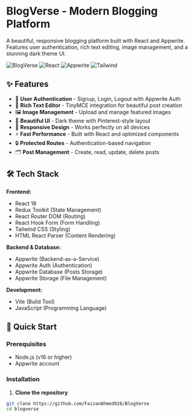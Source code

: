 # BlogVerse - Modern Blogging Platform

A beautiful, responsive blogging platform built with React and Appwrite. Features user authentication, rich text editing, image management, and a stunning dark theme UI.

![BlogVerse](https://img.shields.io/badge/BlogVerse-Modern%20Blogging-blue)
![React](https://img.shields.io/badge/React-18.2.0-blue)
![Appwrite](https://img.shields.io/badge/Appwrite-Backend-orange)
![Tailwind](https://img.shields.io/badge/Tailwind-CSS-purple)

## ✨ Features

- 🔐 **User Authentication** - Signup, Login, Logout with Appwrite Auth
- 📝 **Rich Text Editor** - TinyMCE integration for beautiful post creation
- 🖼️ **Image Management** - Upload and manage featured images
- 🎨 **Beautiful UI** - Dark theme with Pinterest-style layout
- 📱 **Responsive Design** - Works perfectly on all devices
- ⚡ **Fast Performance** - Built with React and optimized components
- 🔒 **Protected Routes** - Authentication-based navigation
- 🗂️ **Post Management** - Create, read, update, delete posts

## 🛠️ Tech Stack

**Frontend:**
- React 18
- Redux Toolkit (State Management)
- React Router DOM (Routing)
- React Hook Form (Form Handling)
- Tailwind CSS (Styling)
- HTML React Parser (Content Rendering)

**Backend & Database:**
- Appwrite (Backend-as-a-Service)
- Appwrite Auth (Authentication)
- Appwrite Database (Posts Storage)
- Appwrite Storage (File Management)

**Development:**
- Vite (Build Tool)
- JavaScript (Programming Language)

## 🚀 Quick Start

### Prerequisites
- Node.js (v16 or higher)
- Appwrite account

### Installation

1. **Clone the repository**
```bash
git clone https://github.com/FaizanAhmed926/BlogVerse
cd blogverse
